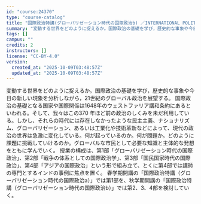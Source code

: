 ```yaml
---
id: "course:24370"
type: "course-catalog"
title: "国際政治特講(グローバリゼーション時代の国際政治b) ／INTERNATIONAL POLITICS, SPECIAL LECTURE"
summary: "変動する世界をどのように捉えるか。国際政治の基礎を学び，歴史的な事象や今日の新しい現象を分析しながら，21世紀のグローバル政治を展望する。 国際政治の基礎となる国家や国際関係は1648年のウェストファリア講和条約にあるといわれる。そして、我…"
tags: []
campus: ""
credits: 2
instructors: []
license: "CC-BY-4.0"
version:
  created_at: "2025-10-09T03:48:57Z"
  updated_at: "2025-10-09T03:48:57Z"
---
```

変動する世界をどのように捉えるか。国際政治の基礎を学び，歴史的な事象や今日の新しい現象を分析しながら，21世紀のグローバル政治を展望する。 国際政治の基礎となる国家や国際関係は1648年のウェストファリア講和条約にあるといわれる。そして、我々はこの370 年ほど前の政治のしくみを未だ利用している。しかし、それらの時代には存在しなかったような民主主義、ナショナリズム、グローバリゼーション、あるいは工業化や技術革新などによって、現代の政治の世界は急激に変化している。何が起っているのか。何が問題か。どのように課題に挑戦していけるのか。グローバルな市民として必要な知識と主体的な発想をともに学んでいく。 授業の構成は、第1部「グローバリゼーション時代の国際政治」、第2部「戦争の体系としての国際政治学」、第3部「国民国家時代の国際政治」、第4部「アジアの国際政治」という形で組み立て、とくに第4部では講師の専門とするインドの事例に焦点を置く。 春学期開講の「国際政治特講（グローバリゼーション時代の国際政治a）」では第1部を、秋学期開講の「国際政治特講（グローバリゼーション時代の国際政治b）」では第2、3、4部を検討していく。
